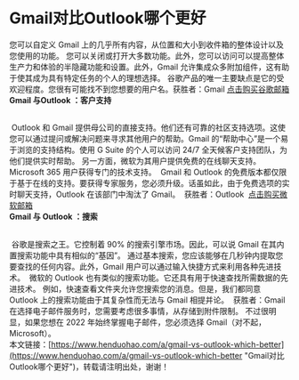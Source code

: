 # Gmail对比Outlook哪个更好
您可以自定义 Gmail 上的几乎所有内容，从位置和大小到收件箱的整体设计以及您使用的功能。
​
您可以关闭或打开大多数功能。此外，您可以访问可以提高整体生产力和体验的半隐藏功能和设置。
​
此外，Gmail 允许集成众多附加组件，这有助于使其成为具有特定任务的个人的理想选择。
​
谷歌产品的唯一主要缺点是它的受欢迎程度。您很有可能找不到您想要的用户名。
​
获胜者：Gmail [点击购买谷歌邮箱](https://www.henduohao.com/product/1003.html)
​
\
​
​
**Gmail 与Outlook ：客户支持**
​
##
​
Outlook 和 Gmail 提供母公司的直接支持。他们还有可靠的社区支持选项。这使您可以通过提问或解决问题来寻求其他用户的帮助。
​
Gmail 的“帮助中心”是一个易于浏览的支持结构。使用 G Suite 的个人可以访问 24/7 全天候客户支持团队，为他们提供实时帮助。
​
另一方面，微软为其用户提供免费的在线聊天支持。Microsoft 365 用户获得专门的技术支持。
​
Gmail 和 Outlook 的免费版本都仅限于基于在线的支持。要获得专家服务，您必须升级。话虽如此，由于免费选项的实时聊天支持，Outlook 在该部门中淘汰了 Gmail。
​
获胜者：Outlook  [点击购买微软邮箱](https://www.henduohao.com/product/1037.html)
​
\
​
​
**Gmail 与 Outlook ：搜索**
​
##
​
谷歌是搜索之王。它控制着 90% 的搜索引擎市场。因此，可以说 Gmail 在其内置搜索功能中具有相似的“基因”。
​
通过基本搜索，您应该能够在几秒钟内提取您要查找的任何内容。此外，Gmail 用户可以通过输入快捷方式来利用各种先进技术。
​
微软的 Outlook 也有类似的搜索功能。它还具有用于快速查找所需数据的先进技术。
​
例如，快速查看文件夹允许您搜索您的消息。但是，我们都同意 Outlook 上的搜索功能由于其复杂性而无法与 Gmail 相提并论。
​
获胜者：Gmail 
​
\
​
​
在选择电子邮件服务时，您需要考虑很多事情，从存储到附件限制。
​
不过很明显，如果您想在 2022 年始终掌握电子邮件，您必须选择 Gmail（对不起，Microsoft）。
​
\
​
​
本文链接：[https://www.henduohao.com/a/gmail-vs-outlook-which-better](https://www.henduohao.com/a/gmail-vs-outlook-which-better "Gmail对比Outlook哪个更好")，转载请注明出处，谢谢！